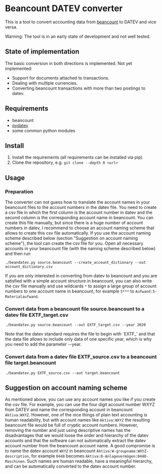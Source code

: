 # Beancount DATEV converter

This is a tool to convert accounting data from [beancount](https://github.com/beancount/beancount) to DATEV and vice versa. 

Warning: The tool is in an early state of development and not well tested.

## State of implementation

The basic conversion in both directions is implemented. Not yet implemented:

* Support for documents attached to transactions.
* Dealing with multiple currencies.
* Converting beancount transactions with more than two postings to datev. 


## Requirements

  * beancount
  * [pydatev](https://github.com/Fjanks/pydatev)
  * some common python modules


## Install

1. Install the requirements (all requirements can be installed via pip).
2. Clone the repository, e.g. `git clone --depth 0 <url>`


## Usage

### Preparation

The converter can not guess how to translate the account names in your beancount files to the account numbers in the datev file. You need to create a csv file in which the first column is the account number in datev and the second column is the corresponding account name in beancount. You can create this file manually, but since there is a huge number of account numbers in datev, I recommend to choose an account naming scheme that allows to create this csv file automatically. If you use the account naming scheme described below (section "Suggestion on account naming scheme"), the tool can create the csv file for you. Open all necessary accounts in your beancount file (with the naming scheme described below) and then run

    ./beandatev.py source.beancount --create_account_dictionary --out account_dictionary.csv

If you are only interested in converting from datev to beancount and you are satisfied with a simple account structure in beancount, you can also write the csv file manually and use wildcards `*` to assign a large group of account numbers to one account name in beancount, for example `5***` to `Aufwand:5-Materialaufwand`. 

### Convert data from a beancount file source.beancount to a datev file EXTF_target.csv
    ./beandatev.py source.beancount --out EXTF_target.csv --year 2020

Note that the datev standard requires the file to begin with `EXTF_' and that the data file allows to include only data of one specific year, which is why you need to add the parameter --year.

### Convert data from a datev file EXTF_source.csv to a beancount file target.beancount

    ./beandatev.py EXTF_source.csv --out target.beancount


## Suggestion on account naming scheme

As mentioned above, you can use any account names you like if you create the csv file. For example, you can use the four digit account number WXYZ from DATEV and name the corresponding account in beancount `Aktiva:WXYZ`. However, one of the nice things of plain text accounting is human readability, but with account names like `Aktiva:WXYZ` the resulting beancount file would be full of cryptic account numbers. However, removing the number and just using descriptive names has the disadvantages that we would loose the order and hierarchy of the datev accounts and that the software can not automatically extract the datev account number from the beancount account name. 
A good compromise is to name the datev account `WXYZ` in beancount `Aktiva:W-groupname:WXYZ-description`, for example `0440` becomes `Aktiva:0-Anlagevermögen:0440-Maschinen`. Such names are human readable, have a meaningful hierarchy, and can be automatically converted to the datev account number. 
